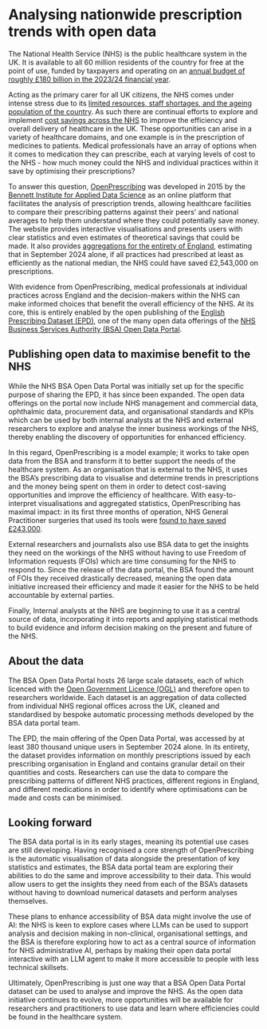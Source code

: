 # Analysing nationwide prescription trends with open data
The National Health Service (NHS) is the public healthcare system in the UK. It is available to all 60 million residents of the country for free at the point of use, funded by taxpayers and operating on an [annual budget of roughly £180 billion in the 2023/24 financial year](https://www.nhsconfed.org/publications/autumn-budget-2024-what-you-need-know#:~:text=The%20Chancellor%20announced%20a%20%C2%A3,year%20to%20%C2%A3192%20billion.).  

Acting as the primary carer for all UK citizens, the NHS comes under intense stress due to its [limited resources, staff shortages, and the ageing population of the country](https://www.bma.org.uk/advice-and-support/nhs-delivery-and-workforce/pressures/an-nhs-under-pressure). As such there are continual efforts to explore and implement [cost savings across the NHS](https://www.england.nhs.uk/blog/changing-the-way-we-work-to-find-efficiencies-and-ensure-value-for-money-for-the-nhs/) to improve the efficiency and overall delivery of healthcare in the UK. These opportunities can arise in a variety of healthcare domains, and one example is in the prescription of medicines to patients. Medical professionals have an array of options when it comes to medication they can prescribe, each at varying levels of cost to the NHS - how much money could the NHS and individual practices within it save by optimising their prescriptions?

To answer this question, [OpenPrescribing](https://openprescribing.net/) was developed in 2015 by the [Bennett Institute for Applied Data Science](https://www.bennett.ox.ac.uk/) as an online platform that facilitates the analysis of prescription trends, allowing healthcare facilities to compare their prescribing patterns against their peers’ and national averages to help them understand where they could potentially save money. The website provides interactive visualisations and presents users with clear statistics and even estimates of theoretical savings that could be made. It also provides [aggregations for the entirety of England](https://openprescribing.net/national/england/), estimating that in September 2024 alone, if all practices had prescribed at least as efficiently as the national median, the NHS could have saved £2,543,000 on prescriptions. 

With evidence from OpenPrescribing, medical professionals at individual practices across England and the decision-makers within the NHS can make informed choices that benefit the overall efficiency of the NHS. At its core, this is entirely enabled by the open publishing of the [English Prescribing Dataset (EPD)](https://opendata.nhsbsa.net/dataset/english-prescribing-data-epd), one of the many open data offerings of the [NHS Business Services Authority (BSA) Open Data Portal](https://opendata.nhsbsa.net/#home-page).  

## Publishing open data to maximise benefit to the NHS
While the NHS BSA Open Data Portal was initially set up for the specific purpose of sharing the EPD, it has since been expanded. The open data offerings on the portal now include NHS management and commercial data, ophthalmic data, procurement data, and organisational standards and KPIs which can be used by both internal analysts at the NHS and external researchers to explore and analyse the inner business workings of the NHS, thereby enabling the discovery of opportunities for enhanced efficiency. 

In this regard, OpenPrescribing is a model example; it works to take open data from the BSA and transform it to better support the needs of the healthcare system. As an organisation that is external to the NHS, it uses the BSA’s prescribing data to visualise and determine trends in prescriptions and the money being spent on them in order to detect cost-saving opportunities and improve the efficiency of healthcare. With easy-to-interpret visualisations and aggregated statistics, OpenPrescribing has maximal impact: in its first three months of operation, NHS General Practitioner surgeries that used its tools were [found to have saved £243,000](https://www.phc.ox.ac.uk/about/impact/openprescribing-putting-data-and-statistics-into-action-to-save-the-nhs-money). 

External researchers and journalists also use BSA data to get the insights they need on the workings of the NHS without having to use Freedom of Information requests (FOIs) which are time consuming for the NHS to respond to. Since the release of the data portal, the BSA found the amount of FOIs they received drastically decreased, meaning the open data initiative increased their efficiency and made it easier for the NHS to be held accountable by external parties. 

Finally, Internal analysts at the NHS are beginning to use it as a central source of data, incorporating it into reports and applying statistical methods to build evidence and inform decision making on the present and future of the NHS.

## About the data
The BSA Open Data Portal hosts 26 large scale datasets, each of which licenced with the [Open Government Licence (OGL)](https://www.nationalarchives.gov.uk/doc/open-government-licence/version/3/) and therefore open to researchers worldwide. Each dataset is an aggregation of data collected from individual NHS regional offices across the UK, cleaned and standardised by bespoke automatic processing methods developed by the BSA data portal team. 

The EPD, the main offering of the Open Data Portal, was accessed by at least 380 thousand unique users in September 2024 alone. In its entirety, the dataset provides information on monthly prescriptions issued by each prescribing organisation in England and contains granular detail on their quantities and costs. Researchers can use the data to compare the prescribing patterns of different NHS practices, different regions in England, and different medications in order to identify where optimisations can be made and costs can be minimised. 

## Looking forward 
The BSA data portal is in its early stages, meaning its potential use cases are still developing. Having recognised a core strength of OpenPrescribing is the automatic visualisation of data alongside the presentation of key statistics and estimates, the BSA data portal team are exploring their abilities to do the same and improve accessibility to their data. This would allow users to get the insights they need from each of the BSA’s datasets without having to download numerical datasets and perform analyses themselves.

These plans to enhance accessibility of BSA data might involve the use of AI: the NHS is keen to explore cases where LLMs can be used to support analysis and decision making in non-clinical, organisational settings, and the BSA is therefore exploring how to act as a central source of information for NHS administrative AI, perhaps by making their open data portal interactive with an LLM agent to make it more accessible to people with less technical skillsets.

Ultimately, OpenPrescribing is just one way that a BSA Open Data Portal dataset can be used to analyse and improve the NHS. As the open data initiative continues to evolve, more opportunities will be available for researchers and practitioners to use data and learn where efficiencies could be found in the healthcare system. 
